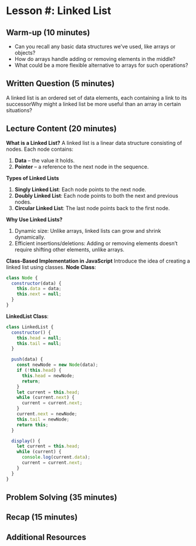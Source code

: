 # Lesson #: Linked List

## Warm-up (10 minutes)
- Can you recall any basic data structures we’ve used, like arrays or objects?
- How do arrays handle adding or removing elements in the middle? 
- What could be a more flexible alternative to arrays for such operations?

## Written Question (5 minutes)
A linked list is an ordered set of data elements, each containing a link to its successorWhy might a linked list be more useful than an array in certain situations? 

## Lecture Content (20 minutes)
**What is a Linked List?**
A linked list is a linear data structure consisting of nodes. Each node contains:
1. **Data** – the value it holds.
2. **Pointer** – a reference to the next node in the sequence.

**Types of Linked Lists**
1. **Singly Linked List**: Each node points to the next node.
2. **Doubly Linked List**: Each node points to both the next and previous nodes.
3. **Circular Linked List**: The last node points back to the first node.

**Why Use Linked Lists?**
1. Dynamic size: Unlike arrays, linked lists can grow and shrink dynamically.
2. Efficient insertions/deletions: Adding or removing elements doesn’t require shifting other elements, unlike arrays.

**Class-Based Implementation in JavaScript**
Introduce the idea of creating a linked list using classes.
**Node Class**:
```javascript
class Node {
  constructor(data) {
    this.data = data;
    this.next = null;
  }
}
```
**LinkedList Class**:
```javascript
class LinkedList {
  constructor() {
    this.head = null;
    this.tail = null;
  }

  push(data) {
    const newNode = new Node(data);
    if (!this.head) {
      this.head = newNode;
      return;
    }
    let current = this.head;
    while (current.next) {
      current = current.next;
    }
    current.next = newNode;
    this.tail = newNode;
    return this;
  }

  display() {
    let current = this.head;
    while (current) {
      console.log(current.data);
      current = current.next;
    }
  }
}
```

## Problem Solving (35 minutes)

## Recap (15 minutes)

## Additional Resources
